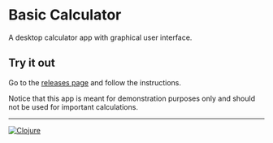 # Basic Calculator

A desktop calculator app with graphical user interface.

## Try it out

Go to the [releases page](https://github.com/andre-bessa/basic-calculator/releases/latest) and follow the instructions.

Notice that this app is meant for demonstration purposes only and should not be used for important calculations.

---

[![Clojure](https://img.shields.io/badge/made_with-Clojure-63b132?labelColor=5881d8&logoColor=fff&logo=clojure&style=for-the-badge)](https://clojure.org/)

